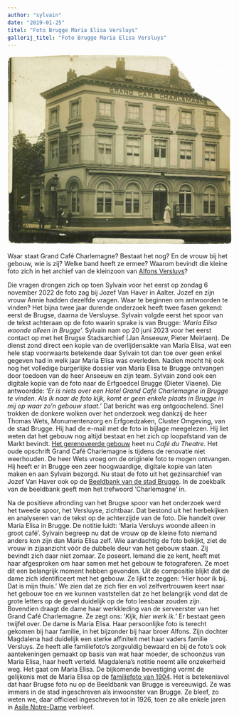 ```yaml
---
author: "sylvain"
date: "2019-01-25"
titel: "Foto Brugge Maria Elisa Versluys"
gallerij_titel: "Foto Brugge Maria Elisa Versluys"
---
```


![chm](chm.jpg)

Waar staat Grand Café Charlemagne? Bestaat het nog? En de vrouw bij het gebouw, wie is zij? Welke band heeft ze ermee? Waarom bevindt die kleine foto zich in het archief van de kleinzoon van [Alfons Versluys](/1878-octavia-versluys/mozaik/3-versluys)?

Die vragen drongen zich op toen Sylvain voor het eerst op zondag 6 november 2022 de foto zag bij Jozef Van Haver in Aalter. Jozef en zijn vrouw Annie hadden dezelfde vragen. Waar te beginnen om antwoorden te vinden? Het bijna twee jaar durende onderzoek heeft twee fasen gekend: eerst de Brugse, daarna de Versluyse.
Sylvain volgde eerst het spoor van de tekst achteraan op de foto waarin sprake is van Brugge: ‘_Maria Elisa woonde alleen in Brugge_’. Sylvain nam op 20 juni 2023 voor het eerst contact op met het Brugse Stadsarchief (Jan Anseeuw, Pieter Meirlaen). De dienst zond direct een kopie van de overlijdensakte van Maria Elisa, wat een hele stap voorwaarts betekende daar Sylvain tot dan toe over geen enkel gegeven had in welk jaar Maria Elisa was overleden. Nadien mocht hij ook nog het volledige burgerlijke dossier van Maria Elisa te Brugge ontvangen door toedoen van de heer Anseeuw en zijn team. Sylvain zond ook een digitale kopie van de foto naar de Erfgoedcel Brugge (Dieter Viaene). Die antwoordde: ‘_Er is niets over een Hotel Grand Café Charlemagne in Brugge te vinden. Als ik naar de foto kijk, komt er geen enkele plaats in Brugge in mij op waar zo’n gebouw staat._’ Dat bericht was erg ontgoochelend. Snel trokken de donkere wolken over het onderzoek weg dankzij de heer Thomas Wets, Monumentenzorg en Erfgoedzaken, Cluster Omgeving, van de stad Brugge. Hij had de e-mail met de foto in bijlage meegelezen. Hij liet weten dat het gebouw nog altijd bestaat en het zich op loopafstand van de Markt bevindt. [Het gerenoveerde gebouw](/bakermat-Brugge) heet nu _Café du Theatre_. Het oude opschrift Grand Café Charlemagne is tijdens de renovatie niet weerhouden. De heer Wets vroeg om de originele foto te mogen ontvangen. Hij heeft er in Brugge een zeer hoogwaardige, digitale kopie van laten maken en aan Sylvain bezorgd. Nu staat de foto uit het gezinsarchief van Jozef Van Haver ook op de [Beeldbank van de stad Brugge](https://zoeken.erfgoedbrugge.be/resultaten.php?nav_id=0-0). In de zoekbalk van de beeldbank geeft men het trefwoord ‘Charlemagne’ in. 

Na de positieve afronding van het Brugse spoor van het onderzoek werd het tweede spoor, het Versluyse, zichtbaar. Dat bestond uit het herbekijken en analyseren van de tekst op de achterzijde van de foto. Die handelt over Maria Elisa in Brugge. De notitie luidt: ‘Maria Versluys woonde alleen in groot café’. Sylvain begreep nu dat de vrouw op de kleine foto niemand anders kon zijn dan Maria Elisa zelf. Wie aandachtig de foto bekijkt, ziet de vrouw in zijaanzicht vóór de dubbele deur van het gebouw staan. Zij bevindt zich daar niet zomaar. Ze poseert. Iemand die ze kent, heeft met haar afgesproken om haar samen met het gebouw te fotograferen. Ze moet dit een belangrijk moment hebben gevonden. Uit de compositie blijkt dat de dame zich identificeert met het gebouw. Ze lijkt te zeggen: ‘Hier hoor ik bij. Dat is mijn thuis.’ We zien dat ze zich fier en vol zelfvertrouwen keert naar het gebouw toe en we kunnen vaststellen dat ze het belangrijk vond dat de grote letters op de gevel duidelijk op de foto leesbaar zouden zijn. Bovendien draagt de dame haar werkkleding van de serveerster van het Grand Café Charlemagne. Ze zegt ons: ‘_Kijk, hier werk ik._’ Er bestaat geen twijfel over. De dame is Maria Elisa. Haar persoonlijke foto is terecht gekomen bij haar familie, in het bijzonder bij haar broer Alfons. Zijn dochter Magdalena had duidelijk een sterke affiniteit met haar vaders familie Versluys. Ze heeft alle familiefoto’s zorgvuldig bewaard en bij de foto’s ook aantekeningen gemaakt op basis van wat haar moeder, de schoonzus van Maria Elisa, haar heeft verteld. Magdalena’s notitie neemt alle onzekerheid weg. Het gaat om Maria Elisa. De bijkomende bevestiging vormt de gelijkenis met de Maria Elisa op de [familiefoto van 1904](/1878-octavia-versluys/mozaik/3-versluys). Het is betekenisvol dat haar Brugse foto nu op de Beeldbank van Brugge is vereeuwigd. Ze was immers in de stad ingeschreven als inwoonster van Brugge. Ze bleef, zo weten we, daar officieel ingeschreven tot in 1926, toen ze alle enkele jaren in [Asile Notre-Dame](/bakermat-Brugge) verbleef. 



